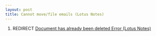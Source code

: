 ```yaml
---
layout: post 
title: Cannot move/file emails (Lotus Notes)
---
```


1.  REDIRECT [Document has already been deleted Error (Lotus
    Notes)](Document_has_already_been_deleted_Error_(Lotus_Notes) "wikilink")
